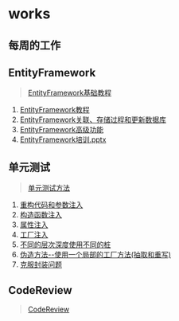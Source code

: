 # works

## 每周的工作

## EntityFramework
> [EntityFramework基础教程](./EntityFramework)
  1. [EntityFramework教程](./EntityFramework/EntityFramework教程.md)
  2. [EntityFramework关联、存储过程和更新数据库](./EntityFramework/EntityFramework关联、存储过程和更新数据库.md)
  3. [EntityFramework高级功能](./EntityFramework/EntityFramework高级功能.md)
  4. [EntityFramework培训.pptx](./EntityFramework/EntityFramework培训.pptx)

## 单元测试
> [单元测试方法](./UnitTest)
  1. [重构代码和参数注入](./UnitTest/重构代码和参数注入.md)
  2. [构造函数注入](./UnitTest/构造函数注入.md)
  3. [属性注入](./UnitTest/属性注入.md)
  4. [工厂注入](./UnitTest/工厂注入.md)
  5. [不同的层次深度使用不同的桩](./UnitTest/不同的层次深度使用不同的桩.md)
  6. [伪造方法--使用一个局部的工厂方法(抽取和重写)](./UnitTest/伪造方法--使用一个局部的工厂方法(抽取和重写).md)
  7. [克服封装问题](./UnitTest/克服封装问题.md)

## CodeReview
> [CodeReview](./CodeReview/CodeReview.md)